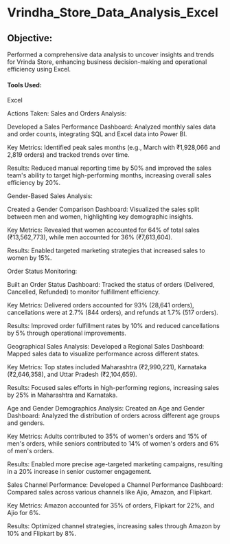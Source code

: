 # Vrindha_Store_Data_Analysis_Excel
## Objective:  
Performed a comprehensive data analysis to uncover insights and trends for Vrinda Store, enhancing business decision-making and operational efficiency using Excel.

#### Tools Used: 
Excel

Actions Taken:
Sales and Orders Analysis:

Developed a Sales Performance Dashboard: 
Analyzed monthly sales data and order counts, integrating SQL and Excel data into Power BI.

Key Metrics: 
Identified peak sales months (e.g., March with ₹1,928,066 and 2,819 orders) and tracked trends over time.

Results: 
Reduced manual reporting time by 50% and improved the sales team's ability to target high-performing months, increasing overall sales efficiency by 20%.

Gender-Based Sales Analysis:

Created a Gender Comparison Dashboard: 
Visualized the sales split between men and women, highlighting key demographic insights.

Key Metrics: 
Revealed that women accounted for 64% of total sales (₹13,562,773), while men accounted for 36% (₹7,613,604).

Results: 
Enabled targeted marketing strategies that increased sales to women by 15%.

Order Status Monitoring:

Built an Order Status Dashboard:
Tracked the status of orders (Delivered, Cancelled, Refunded) to monitor fulfillment efficiency.

Key Metrics: 
Delivered orders accounted for 93% (28,641 orders), cancellations were at 2.7% (844 orders), and refunds at 1.7% (517 orders).

Results: 
Improved order fulfillment rates by 10% and reduced cancellations by 5% through operational improvements.

Geographical Sales Analysis:
Developed a Regional Sales Dashboard: 
Mapped sales data to visualize performance across different states.

Key Metrics: 
Top states included Maharashtra (₹2,990,221), Karnataka (₹2,646,358), and Uttar Pradesh (₹2,104,659).

Results:
Focused sales efforts in high-performing regions, increasing sales by 25% in Maharashtra and Karnataka.

Age and Gender Demographics Analysis:
Created an Age and Gender Dashboard: 
Analyzed the distribution of orders across different age groups and genders.

Key Metrics: 
Adults contributed to 35% of women's orders and 15% of men's orders, while seniors contributed to 14% of women's orders and 6% of men's orders.

Results: 
Enabled more precise age-targeted marketing campaigns, resulting in a 20% increase in senior customer engagement.

Sales Channel Performance:
Developed a Channel Performance Dashboard: Compared sales across various channels like Ajio, Amazon, and Flipkart.

Key Metrics: Amazon accounted for 35% of orders, Flipkart for 22%, and Ajio for 6%.

Results: Optimized channel strategies, increasing sales through Amazon by 10% and Flipkart by 8%.
